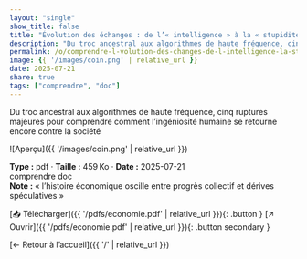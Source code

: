 ```yaml
---
layout: "single"
show_title: false
title: "Évolution des échanges : de l’« intelligence » à la « stupidité » économique"
description: "Du troc ancestral aux algorithmes de haute fréquence, cinq ruptures majeures pour comprendre comment l’ingéniosité humaine se retourne encore contre la société"
permalink: /o/comprendre-l-volution-des-changes-de-l-intelligence-la-stupidit-conomiques/
image: {{ '/images/coin.png' | relative_url }}
date: 2025-07-21
share: true
tags: ["comprendre", "doc"]
---
```



Du troc ancestral aux algorithmes de haute fréquence, cinq ruptures majeures pour comprendre comment l’ingéniosité humaine se retourne encore contre la société

![Aperçu]({{ '/images/coin.png' | relative_url }})

<div class="info-box"><strong>Type :</strong> pdf · <strong>Taille :</strong> 459 Ko · <strong>Date :</strong> 2025-07-21</div>

<div class="tags"><span class="tag">comprendre</span> <span class="tag">doc</span></div>

<div class="notice notice--info"><strong>Note :</strong> « l’histoire économique oscille entre progrès collectif et dérives spéculatives »</div>

[📥 Télécharger]({{ '/pdfs/economie.pdf' | relative_url }}){: .button }
[↗ Ouvrir]({{ '/pdfs/economie.pdf' | relative_url }}){: .button secondary }

[← Retour à l’accueil]({{ '/' | relative_url }})
